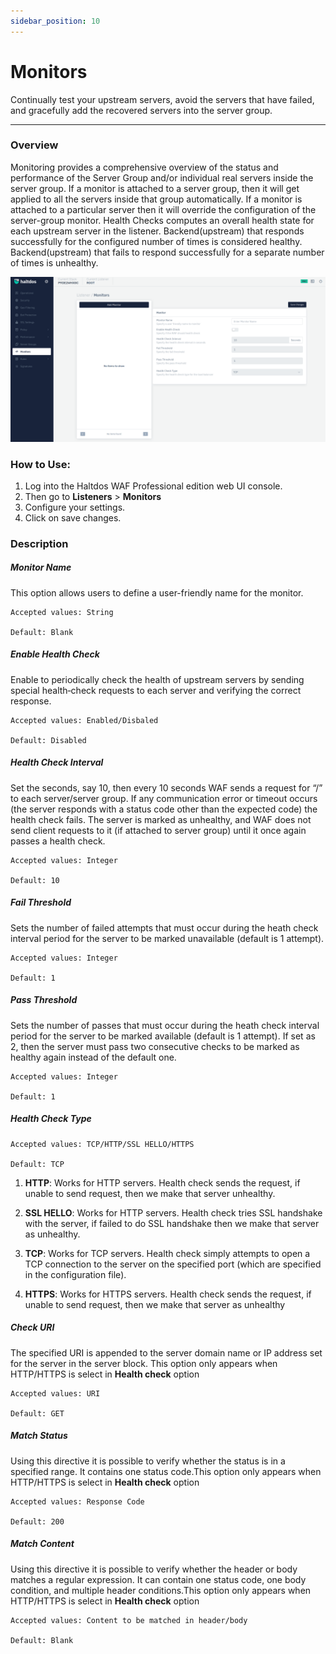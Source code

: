 ```yaml
---
sidebar_position: 10
---
```




# Monitors


Continually test your upstream servers, avoid the servers that have failed, and gracefully add the recovered servers into the server group.

---
### Overview

Monitoring provides a comprehensive overview of the status and performance of the Server Group and/or individual real servers inside the server group. If a monitor is attached to a server group, then it will get applied to all the servers inside that group automatically. If a monitor is attached to a particular server then it will override the configuration of the server-group monitor. Health Checks computes an overall health state for each upstream server in the listener. Backend(upstream) that responds successfully for the configured number of times is considered healthy. Backend(upstream) that fails to respond successfully for a separate number of times is unhealthy.

![monitors](/img/pro-waf/docs/monitors.png)

### How to Use:
1. Log into the Haltdos WAF Professional edition web UI console.
2. Then go to **Listeners** > **Monitors**
3. Configure your settings.
4. Click on save changes.

### Description

##### **Monitor Name**

This option allows users to define a user-friendly name for the monitor.

    Accepted values: String

    Default: Blank  

##### **Enable Health Check**
Enable to periodically check the health of upstream servers by sending special health‑check requests to each server and verifying the correct response.

    Accepted values: Enabled/Disbaled

    Default: Disabled 

##### **Health Check Interval**
Set the seconds, say 10, then every 10 seconds WAF sends a request for “/” to each server/server group. If any communication error or timeout occurs (the server responds with a status code other than the expected code) the health check fails. The server is marked as unhealthy, and WAF does not send client requests to it (if attached to server group) until it once again passes a health check.

    Accepted values: Integer

    Default: 10  

##### **Fail Threshold**
Sets the number of failed attempts that must occur during the heath check interval period for the server to be marked unavailable (default is 1 attempt).

    Accepted values: Integer

    Default: 1  

##### **Pass Threshold**
Sets the number of passes that must occur during the heath check interval period for the server to be marked available (default is 1 attempt). If set as 2, then the server must pass two consecutive checks to be marked as healthy again instead of the default one.

    Accepted values: Integer

    Default: 1  

##### **Health Check Type**

    Accepted values: TCP/HTTP/SSL HELLO/HTTPS

    Default: TCP  

1. **HTTP**: Works for HTTP servers. Health check sends the request, if unable to send request, then we make that server unhealthy.

2. **SSL HELLO**: Works for HTTP servers. Health check tries SSL handshake with the server, if failed to do SSL handshake then we make that server as unhealthy.

3. **TCP**: Works for TCP servers. Health check simply attempts to open a TCP connection to the server on the specified port (which are specified in the configuration file).

4. **HTTPS**: Works for HTTPS servers. Health check sends the request, if unable to send request, then we make that server as unhealthy

##### **Check URI**
The specified URI is appended to the server domain name or IP address set for the server in the server block. This option only appears when HTTP/HTTPS is select in **Health check** option

    Accepted values: URI

    Default: GET  

##### **Match Status**
Using this directive it is possible to verify whether the status is in a specified range. It contains one status code.This option only appears when HTTP/HTTPS is select in **Health check** option

    Accepted values: Response Code

    Default: 200  

##### **Match Content**
Using this directive it is possible to verify whether the header or body matches a regular expression. It can contain one status code, one body condition, and multiple header conditions.This option only appears when HTTP/HTTPS is select in **Health check** option

    Accepted values: Content to be matched in header/body

    Default: Blank





